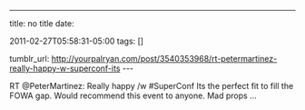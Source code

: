 ---
title: no title
date:

 2011-02-27T05:58:31-05:00 
tags:  []

tumblr_url:
http://yourpalryan.com/post/3540353968/rt-petermartinez-really-happy-w-superconf-its
\-\--

RT \@PeterMartinez: Really happy /w \#SuperConf Its the perfect fit to
fill the FOWA gap. Would recommend this event to anyone. Mad props ...
